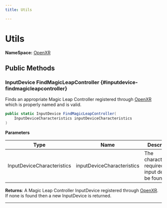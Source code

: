 ```yaml
---
title: Utils

---
```


# Utils



**NameSpace:** 
[OpenXR](/versioned_docs/version-31-Aug-2023/unity-api/api/UnityEngine.XR.OpenXR/UnityEngine.XR.OpenXR.md) 








## Public Methods

### InputDevice FindMagicLeapController {#inputdevice-findmagicleapcontroller}

Finds an appropriate Magic Leap Controller registered through [OpenXR](/versioned_docs/version-31-Aug-2023/unity-api/api/UnityEngine.XR.OpenXR/UnityEngine.XR.OpenXR.md) which is properly named and is valid. 

```csharp
public static InputDevice FindMagicLeapController(
    InputDeviceCharacteristics inputDeviceCharacteristics
)
```


**Parameters**

| Type | Name  | Description  | 
|--|--|--|
| InputDeviceCharacteristics |inputDeviceCharacteristics|The characteristics required of the input device to be found.|






**Returns**: A Magic Leap Controller InputDevice registered through [OpenXR](/versioned_docs/version-31-Aug-2023/unity-api/api/UnityEngine.XR.OpenXR/UnityEngine.XR.OpenXR.md). If none is found then a new InputDevice is returned.



-----------


